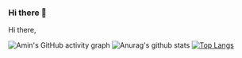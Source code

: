 ### Hi there 👋

<!--
**udhayprakash/udhayprakash** is a ✨ _special_ ✨ repository because its `README.md` (this file) appears on your GitHub profile.

Here are some ideas to get you started:

- 🔭 I’m currently working on ...
- 🌱 I’m currently learning ...
- 👯 I’m looking to collaborate on ...
- 🤔 I’m looking for help with ...
- 💬 Ask me about ...
- 📫 How to reach me: ...
- 😄 Pronouns: ...
- ⚡ Fun fact: ...
-->
Hi there,

![Amin's GitHub activity graph](https://activity-graph.herokuapp.com/graph?username=includeamin&hide_border=true&theme=redical)
![Anurag's github stats](https://github-readme-stats.vercel.app/api?username=includeamin&show_icons=true&theme=radical&count_private=true)
[![Top Langs](https://github-readme-stats.vercel.app/api/top-langs/?username=includeamin&layout=compact&theme=radical)](https://github.com/anuraghazra/github-readme-stats)
